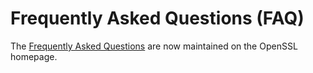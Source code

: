 Frequently Asked Questions (FAQ)
================================

The [Frequently Asked Questions][FAQ] are now maintained on the OpenSSL homepage.

  [FAQ]: https://www.openssl.org/docs/faq.html
